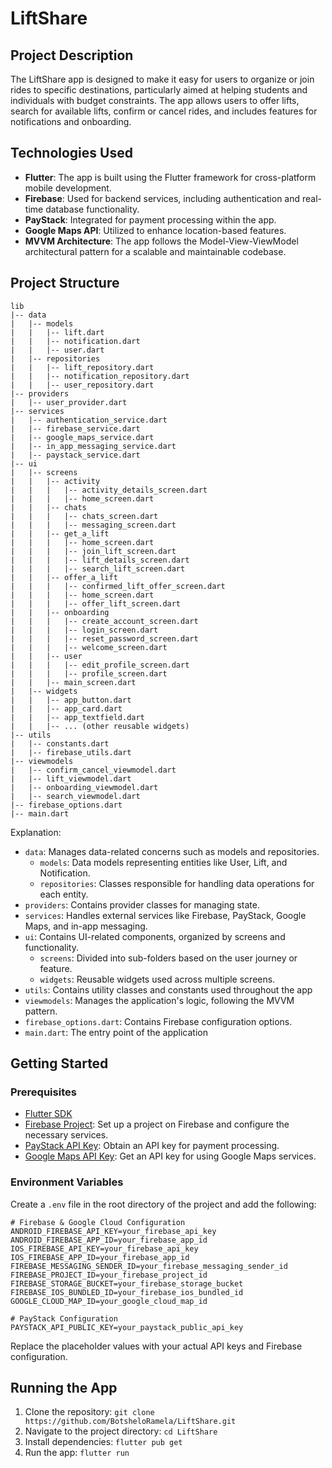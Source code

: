 # LiftShare

## Project Description

The LiftShare app is designed to make it easy for users to organize or join rides to specific destinations, particularly aimed at helping students and individuals with budget constraints. The app allows users to offer lifts, search for available lifts, confirm or cancel rides, and includes features for notifications and onboarding.

## Technologies Used

- **Flutter**: The app is built using the Flutter framework for cross-platform mobile development.
- **Firebase**: Used for backend services, including authentication and real-time database functionality.
- **PayStack**: Integrated for payment processing within the app.
- **Google Maps API**: Utilized to enhance location-based features.
- **MVVM Architecture**: The app follows the Model-View-ViewModel architectural pattern for a scalable and maintainable codebase.

## Project Structure
```
lib
|-- data
|   |-- models
|   |   |-- lift.dart
|   |   |-- notification.dart
|   |   |-- user.dart
|   |-- repositories
|   |   |-- lift_repository.dart
|   |   |-- notification_repository.dart
|   |   |-- user_repository.dart
|-- providers
|   |-- user_provider.dart
|-- services
|   |-- authentication_service.dart
|   |-- firebase_service.dart
|   |-- google_maps_service.dart
|   |-- in_app_messaging_service.dart
|   |-- paystack_service.dart
|-- ui
|   |-- screens
|   |   |-- activity
|   |   |   |-- activity_details_screen.dart
|   |   |   |-- home_screen.dart
|   |   |-- chats
|   |   |   |-- chats_screen.dart
|   |   |   |-- messaging_screen.dart
|   |   |-- get_a_lift
|   |   |   |-- home_screen.dart
|   |   |   |-- join_lift_screen.dart
|   |   |   |-- lift_details_screen.dart
|   |   |   |-- search_lift_screen.dart
|   |   |-- offer_a_lift
|   |   |   |-- confirmed_lift_offer_screen.dart
|   |   |   |-- home_screen.dart
|   |   |   |-- offer_lift_screen.dart
|   |   |-- onboarding
|   |   |   |-- create_account_screen.dart
|   |   |   |-- login_screen.dart
|   |   |   |-- reset_password_screen.dart
|   |   |   |-- welcome_screen.dart
|   |   |-- user
|   |   |   |-- edit_profile_screen.dart
|   |   |   |-- profile_screen.dart
|   |   |-- main_screen.dart
|   |-- widgets
|   |   |-- app_button.dart
|   |   |-- app_card.dart
|   |   |-- app_textfield.dart
|   |   |-- ... (other reusable widgets)
|-- utils
|   |-- constants.dart
|   |-- firebase_utils.dart
|-- viewmodels
|   |-- confirm_cancel_viewmodel.dart
|   |-- lift_viewmodel.dart
|   |-- onboarding_viewmodel.dart
|   |-- search_viewmodel.dart
|-- firebase_options.dart
|-- main.dart
```

Explanation:

- `data`: Manages data-related concerns such as models and repositories.
    - `models`: Data models representing entities like User, Lift, and Notification.
    - `repositories`: Classes responsible for handling data operations for each entity.
- `providers`: Contains provider classes for managing state.
- `services`: Handles external services like Firebase, PayStack, Google Maps, and in-app messaging.
- `ui`: Contains UI-related components, organized by screens and functionality.
    - `screens`: Divided into sub-folders based on the user journey or feature.
    - `widgets`: Reusable widgets used across multiple screens.
- `utils`: Contains utility classes and constants used throughout the app
- `viewmodels`: Manages the application's logic, following the MVVM pattern.
- `firebase_options.dart`: Contains Firebase configuration options.
- `main.dart`: The entry point of the application




## Getting Started

### Prerequisites

- [Flutter SDK](https://flutter.dev/docs/get-started/install)
- [Firebase Project](https://console.firebase.google.com/): Set up a project on Firebase and configure the necessary services.
- [PayStack API Key](https://dashboard.paystack.com/): Obtain an API key for payment processing.
- [Google Maps API Key](https://cloud.google.com/maps-platform/): Get an API key for using Google Maps services.

### Environment Variables

Create a `.env` file in the root directory of the project and add the following:

```env
# Firebase & Google Cloud Configuration
ANDROID_FIREBASE_API_KEY=your_firebase_api_key
ANDROID_FIREBASE_APP_ID=your_firebase_app_id
IOS_FIREBASE_API_KEY=your_firebase_api_key
IOS_FIREBASE_APP_ID=your_firebase_app_id
FIREBASE_MESSAGING_SENDER_ID=your_firebase_messaging_sender_id
FIREBASE_PROJECT_ID=your_firebase_project_id
FIREBASE_STORAGE_BUCKET=your_firebase_storage_bucket
FIREBASE_IOS_BUNDLED_ID=your_firebase_ios_bundled_id
GOOGLE_CLOUD_MAP_ID=your_google_cloud_map_id

# PayStack Configuration
PAYSTACK_API_PUBLIC_KEY=your_paystack_public_api_key
```

Replace the placeholder values with your actual API keys and Firebase configuration.

## Running the App
1. Clone the repository: `git clone https://github.com/BotsheloRamela/LiftShare.git`
2. Navigate to the project directory: `cd LiftShare`
3. Install dependencies: `flutter pub get`
4. Run the app: `flutter run`
